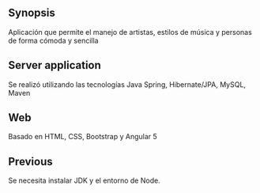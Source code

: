 ## Synopsis

Aplicación que permite el manejo de artistas, estilos de música y personas de forma cómoda y sencilla

## Server application

Se realizó utilizando las tecnologías Java Spring, Hibernate/JPA, MySQL, Maven

## Web

Basado en HTML, CSS, Bootstrap y Angular 5

## Previous

Se necesita instalar JDK y el entorno de Node.